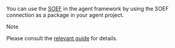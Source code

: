 You can use the <a href="../simple-oef">SOEF</a> in the agent framework by using the SOEF connection as a package in your agent project.

<div class="admonition note">
  <p class="admonition-title">Note</p>
  <p>Please consult the <a href="https://docs.fetch.ai/aea/simple-oef-usage/">relevant guide</a> for details.
</p>
</div>
